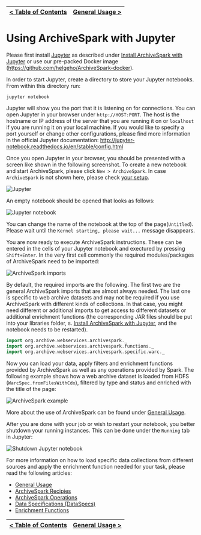 [< Table of Contents](README.md) | [General Usage >](General_Usage.md)
:---|---:

# Using ArchiveSpark with Jupyter

Please first install [Jupyter](http://jupyter.org) as described under [Install ArchiveSpark with Jupyter](Installing_Jupyter.md) or use our pre-packed Docker image (https://github.com/helgeho/ArchiveSpark-docker).

In order to start Jupyter, create a directory to store your Jupyter notebooks.  
From within this directory run:
```
jupyter notebook
```

Jupyter will show you the port that it is listening on for connections. You can open Jupyter in your browser under `http://HOST:PORT`. The host is the hostname or IP address of the server that you are running it on or `localhost` if you are running it on your local machine. If you would like to specify a port yourself or change other configurations, please find more information in the official Jupyter documentation: http://jupyter-notebook.readthedocs.io/en/stable/config.html

Once you open Jupyter in your browser, you should be presented with a screen like shown in the following screenshot. To create a new notebook and start ArchiveSpark, please click `New > ArchiveSpark`. In case `ArchiveSpark` is not shown here, please check [your setup](Installing_Jupyter.md).

![Jupyter](screenshots/Jupyter.png)

An empty notebook should be opened that looks as follows:

![Jupyter notebook](screenshots/Jupyter_notebook.png)

You can change the name of the notebook at the top of the page(`Untitled`). Please wait until the `Kernel starting, please wait...` message disappears.

You are now ready to execute ArchiveSpark instructions. These can be entered in the cells of your Jupyter notebook and exectured by pressing `Shift+Enter`. In the very first cell commonly the required modules/packages of ArchiveSpark need to be imported:

![ArchiveSpark imports](screenshots/Jupyter_imports.png)

By default, the required imports are the following. The first two are the general ArchiveSpark imports that are almost always needed. The last one is specific to web archive datasets and may not be required if you use ArchiveSpark with different kinds of collections. In that case, you might need different or additional imports to get access to different datasets or additional enrichment functions (the corresponding JAR files should be put into your libraries folder, s. [Install ArchiveSpark with Jupyter](Install_Juyter.md), and the notebook needs to be restarted).
```scala
import org.archive.webservices.archivespark._
import org.archive.webservices.archivespark.functions._
import org.archive.webservices.archivespark.specific.warc._
```

Now you can load your data, apply filters and enrichment functions provided by ArchiveSpark as well as any operations provided by Spark. The following example shows how a web archive dataset is loaded from HDFS (`WarcSpec.fromFilesWithCdx`), filtered by type and status and enriched with the title of the page:

![ArchiveSpark example](screenshots/Jupyter_example.png)

More about the use of ArchiveSpark can be found under [General Usage](General_Usage.md).

After you are done with your job or wish to restart your notebook, you better shutdown your running instances. This can be done under the `Running` tab in Jupyter:

![Shutdown Jupyter notebook](screenshots/Jupyter_shutdown.png)

For more information on how to load specific data collections from different sources and apply the enrichment function needed for your task, please read the following articles:

* [General Usage](General_Usage.md)
* [ArchiveSpark Recipies](Recipes.md)
* [ArchiveSpark Operations](Operations.md)
* [Data Specifications (DataSpecs)](DataSpecs.md)
* [Enrichment Functions](EnrichFuncs.md)

[< Table of Contents](README.md) | [General Usage >](General_Usage.md)
:---|---: